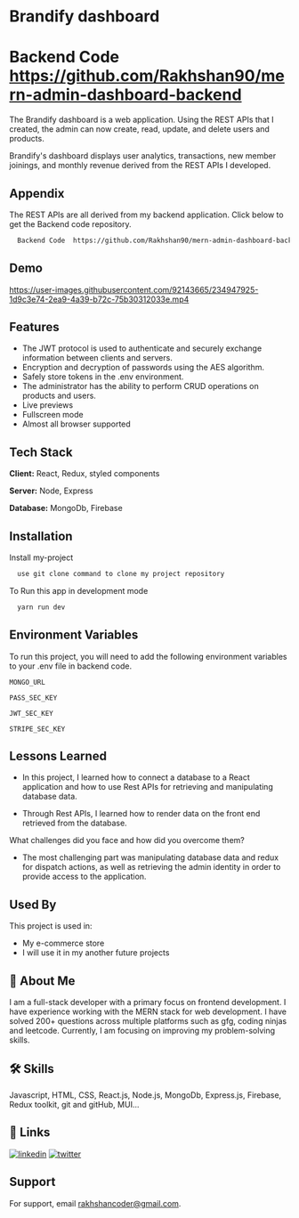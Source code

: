 # Brandify dashboard
# Backend Code  https://github.com/Rakhshan90/mern-admin-dashboard-backend

The Brandify dashboard is a web application. Using the REST APIs that I created, the admin can now create, read, update, and delete users and products.

Brandify's dashboard displays user analytics, transactions, new member joinings, and monthly revenue derived from the REST APIs I developed.


## Appendix

The REST APIs are all derived from my backend application.
Click below to get the Backend code repository. 
```bash
  Backend Code  https://github.com/Rakhshan90/mern-admin-dashboard-backend
```


## Demo

https://user-images.githubusercontent.com/92143665/234947925-1d9c3e74-2ea9-4a39-b72c-75b30312033e.mp4


## Features

- The JWT protocol is used to authenticate and securely exchange     information between clients and servers.
- Encryption and decryption of passwords using the AES algorithm.
- Safely store tokens in the .env environment.
- The administrator has the ability to perform CRUD operations on products and users.
- Live previews
- Fullscreen mode
- Almost all browser supported





## Tech Stack

**Client:** React, Redux, styled components

**Server:** Node, Express

**Database:** MongoDb, Firebase


## Installation

Install my-project 

```bash
  use git clone command to clone my project repository
```

To Run this app in development mode
```bash
  yarn run dev
```
    
## Environment Variables

To run this project, you will need to add the following environment variables to your .env file in backend code.

`MONGO_URL`

`PASS_SEC_KEY`

`JWT_SEC_KEY`

`STRIPE_SEC_KEY`


## Lessons Learned


- In this project, I learned how to connect a database to a React application and how to use Rest APIs for retrieving and manipulating database data.

- Through Rest APIs, I learned how to render data on the front end retrieved from the database.

What challenges did you face and how did you overcome them?

- The most challenging part was manipulating database data and redux for dispatch actions, as well as retrieving the admin identity in order to provide access to the application.


## Used By

This project is used in:

- My e-commerce store 
- I will use it in my another future projects


## 🚀 About Me
I am a full-stack developer with a primary focus on frontend development. I have experience working with the MERN stack for web development.
I have solved 200+ questions across multiple platforms such as gfg, coding ninjas and leetcode.
Currently, I am focusing on improving my problem-solving skills.





## 🛠 Skills
Javascript, HTML, CSS, React.js, Node.js, MongoDb, Express.js, Firebase, Redux toolkit, git and gitHub, MUI...


## 🔗 Links
[![linkedin](https://img.shields.io/badge/linkedin-0A66C2?style=for-the-badge&logo=linkedin&logoColor=white)](https://www.linkedin.com/in/rakhshan-ahmad/)
[![twitter](https://img.shields.io/badge/twitter-1DA1F2?style=for-the-badge&logo=twitter&logoColor=white)](https://twitter.com/Rakhshan__ahmad)


## Support

For support, email rakhshancoder@gmail.com.

